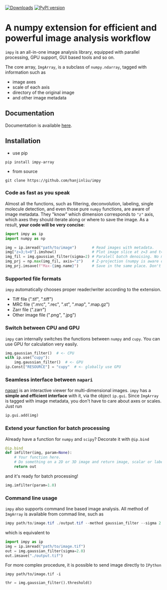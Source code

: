 [![Downloads](https://pepy.tech/badge/impy-array/month)](https://pepy.tech/project/impy-array)
[![PyPI version](https://badge.fury.io/py/impy-array.svg)](https://badge.fury.io/py/impy-array)

# A numpy extension for efficient and powerful image analysis workflow

`impy` is an all-in-one image analysis library, equipped with parallel processing, GPU support, GUI based tools and so on.

The core array, `ImgArray`, is a subclass of `numpy.ndarray`, tagged with information such as 

- image axes
- scale of each axis
- directory of the original image
- and other image metadata

## Documentation

Documentation is available [here](https://hanjinliu.github.io/impy/).

## Installation

- use pip

```
pip install impy-array
```

- from source

```
git clone https://github.com/hanjinliu/impy
```

### Code as fast as you speak

Almost all the functions, such as filtering, deconvolution, labeling, single molecule detection, and even those pure `numpy` functions, are aware of image metadata. They "know" which dimension corresponds to `"z"` axis, which axes they should iterate along or where to save the image. As a result, **your code will be very concise**:

```python
import impy as ip
import numpy as np

img = ip.imread("path/to/image")       # Read images with metadata.
img["z=3;t=0"].imshow()                # Plot image slice at z=3 and t=0.
img_fil = img.gaussian_filter(sigma=2) # Paralell batch denoising. No more for loop!
img_prj = np.max(img_fil, axis="z")    # Z-projection (numpy is aware of image axes!).
img_prj.imsave(f"Max-{img.name}")      # Save in the same place. Don't spend time on searching for the directory!
```

### Supported file formats

`impy` automatically chooses proper reader/writer according to the extension.

- Tiff file (".tif", ".tiff")
- MRC file (".mrc", ".rec", ".st", ".map", ".map.gz")
- Zarr file (".zarr")
- Other image file (".png", ".jpg")

### Switch between CPU and GPU

`impy` can internally switches the functions between `numpy` and `cupy`.
You can use GPU for calculation very easily.

```python
img.gaussian_filter()  # <- CPU
with ip.use("cupy"):
    img.gaussian_filter()  # <- GPU
ip.Const["RESOURCE"] = "cupy"  # <- globally use GPU
```

### Seamless interface between `napari`

[napari](https://github.com/napari/napari) is an interactive viewer for multi-dimensional images. `impy` has a **simple and efficient interface** with it, via the object `ip.gui`. Since `ImgArray` is tagged with image metadata, you don't have to care about axes or scales. Just run 

```python
ip.gui.add(img)
```

### Extend your function for batch processing

Already have a function for `numpy` and `scipy`? Decorate it with `@ip.bind`

```python
@ip.bind
def imfilter(img, param=None):
    # Your function here.
    # Do something on a 2D or 3D image and return image, scalar or labels
    return out
```

and it's ready for batch processing!

```python
img.imfilter(param=1.0)
```

### Command line usage

`impy` also supports command line based image analysis. All method of `ImgArray` is available
from commad line, such as

```powershell
impy path/to/image.tif ./output.tif --method gaussian_filter --sigma 2.0
```

which is equivalent to

```python
import impy as ip
img = ip.imread("path/to/image.tif")
out = img.gaussian_filter(sigma=2.0)
out.imsave("./output.tif")
```

For more complex procedure, it is possible to send image directly to `IPython`

```
impy path/to/image.tif -i
```
```python
thr = img.gaussian_filter().threshold()
```
